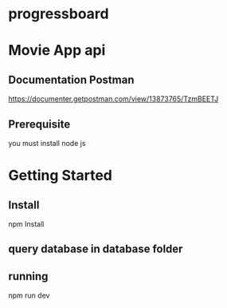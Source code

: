# progressboard

# Movie App api

## Documentation Postman

https://documenter.getpostman.com/view/13873765/TzmBEETJ
## Prerequisite
you must install node js
# Getting Started
## Install
npm Install
## query database in database folder
## running
npm run dev
